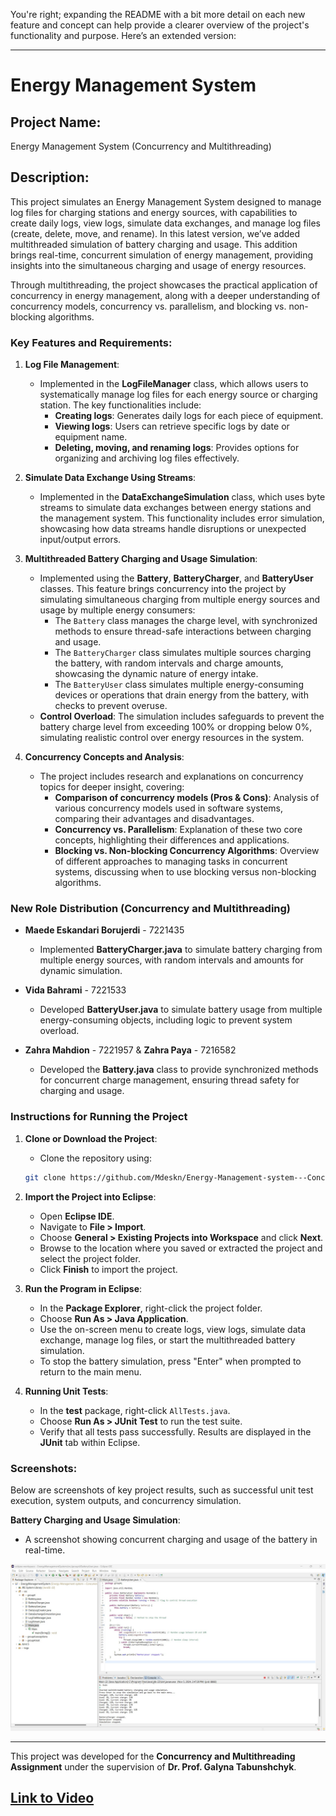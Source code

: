 You're right; expanding the README with a bit more detail on each new feature and concept can help provide a clearer overview of the project's functionality and purpose. Here’s an extended version:

---

# Energy Management System

## Project Name:
Energy Management System (Concurrency and Multithreading)

## Description:
This project simulates an Energy Management System designed to manage log files for charging stations and energy sources, with capabilities to create daily logs, view logs, simulate data exchanges, and manage log files (create, delete, move, and rename). In this latest version, we’ve added multithreaded simulation of battery charging and usage. This addition brings real-time, concurrent simulation of energy management, providing insights into the simultaneous charging and usage of energy resources.

Through multithreading, the project showcases the practical application of concurrency in energy management, along with a deeper understanding of concurrency models, concurrency vs. parallelism, and blocking vs. non-blocking algorithms.

### Key Features and Requirements:
1. **Log File Management**:
   - Implemented in the **LogFileManager** class, which allows users to systematically manage log files for each energy source or charging station. The key functionalities include:
     - **Creating logs**: Generates daily logs for each piece of equipment.
     - **Viewing logs**: Users can retrieve specific logs by date or equipment name.
     - **Deleting, moving, and renaming logs**: Provides options for organizing and archiving log files effectively.

2. **Simulate Data Exchange Using Streams**:
   - Implemented in the **DataExchangeSimulation** class, which uses byte streams to simulate data exchanges between energy stations and the management system. This functionality includes error simulation, showcasing how data streams handle disruptions or unexpected input/output errors.

3. **Multithreaded Battery Charging and Usage Simulation**:
   - Implemented using the **Battery**, **BatteryCharger**, and **BatteryUser** classes. This feature brings concurrency into the project by simulating simultaneous charging from multiple energy sources and usage by multiple energy consumers:
     - The `Battery` class manages the charge level, with synchronized methods to ensure thread-safe interactions between charging and usage.
     - The `BatteryCharger` class simulates multiple sources charging the battery, with random intervals and charge amounts, showcasing the dynamic nature of energy intake.
     - The `BatteryUser` class simulates multiple energy-consuming devices or operations that drain energy from the battery, with checks to prevent overuse.
   - **Control Overload**: The simulation includes safeguards to prevent the battery charge level from exceeding 100% or dropping below 0%, simulating realistic control over energy resources in the system.

4. **Concurrency Concepts and Analysis**:
   - The project includes research and explanations on concurrency topics for deeper insight, covering:
     - **Comparison of concurrency models (Pros & Cons)**: Analysis of various concurrency models used in software systems, comparing their advantages and disadvantages.
     - **Concurrency vs. Parallelism**: Explanation of these two core concepts, highlighting their differences and applications.
     - **Blocking vs. Non-blocking Concurrency Algorithms**: Overview of different approaches to managing tasks in concurrent systems, discussing when to use blocking versus non-blocking algorithms.

### New Role Distribution (Concurrency and Multithreading)

- **Maede Eskandari Borujerdi** - 7221435
  - Implemented **BatteryCharger.java** to simulate battery charging from multiple energy sources, with random intervals and amounts for dynamic simulation.
  
- **Vida Bahrami** - 7221533
  - Developed **BatteryUser.java** to simulate battery usage from multiple energy-consuming objects, including logic to prevent system overload.

- **Zahra Mahdion** - 7221957 & **Zahra Paya** - 7216582
  - Developed the **Battery.java** class to provide synchronized methods for concurrent charge management, ensuring thread safety for charging and usage.

### Instructions for Running the Project

1. **Clone or Download the Project**:
   - Clone the repository using:
   
   ```bash
   git clone https://github.com/Mdeskn/Energy-Management-system---Concurrency.git
   ```

2. **Import the Project into Eclipse**:
   - Open **Eclipse IDE**.
   - Navigate to **File > Import**.
   - Choose **General > Existing Projects into Workspace** and click **Next**.
   - Browse to the location where you saved or extracted the project and select the project folder.
   - Click **Finish** to import the project.

3. **Run the Program in Eclipse**:
   - In the **Package Explorer**, right-click the project folder.
   - Choose **Run As > Java Application**.
   - Use the on-screen menu to create logs, view logs, simulate data exchange, manage log files, or start the multithreaded battery simulation.
   - To stop the battery simulation, press "Enter" when prompted to return to the main menu.

4. **Running Unit Tests**:
   - In the **test** package, right-click `AllTests.java`.
   - Choose **Run As > JUnit Test** to run the test suite.
   - Verify that all tests pass successfully. Results are displayed in the **JUnit** tab within Eclipse.

### Screenshots:
Below are screenshots of key project results, such as successful unit test execution, system outputs, and concurrency simulation.

**Battery Charging and Usage Simulation**:
   - A screenshot showing concurrent charging and usage of the battery in real-time.

   ![Battery Simulation](https://github.com/Mdeskn/Energy-Management-system---Concurrency/blob/41658e530fe10c12eca383f218695ff980cd61f8/imgs/Screenshot%202024-11-05%20144830.jpg)

---

This project was developed for the **Concurrency and Multithreading Assignment** under the supervision of **Dr. Prof. Galyna Tabunshchyk**.

## [Link to Video](https://fhdoprod-my.sharepoint.com/:v:/g/personal/maede_eskandariborujerdi001_stud_fh-dortmund_de/ETYJqdaYkoFDsCINwNEW8WoBGn53bEl_eJs_sm5yRbmQ4A?nav=eyJyZWZlcnJhbEluZm8iOnsicmVmZXJyYWxBcHAiOiJTdHJlYW1XZWJBcHAiLCJyZWZlcnJhbFZpZXciOiJTaGFyZURpYWxvZy1MaW5rIiwicmVmZXJyYWxBcHBQbGF0Zm9ybSI6IldlYiIsInJlZmVycmFsTW9kZSI6InZpZXcifX0%3D&e=fguJfz)
